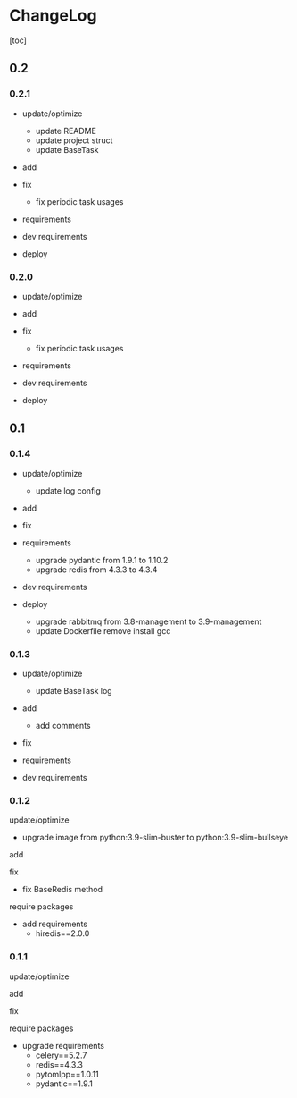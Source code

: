 # ChangeLog

[toc]

## 0.2

### 0.2.1

- update/optimize
  - update README
  - update project struct
  - update BaseTask

- add

- fix
  - fix periodic task usages

- requirements

- dev requirements

- deploy

### 0.2.0

- update/optimize

- add

- fix
  - fix periodic task usages

- requirements

- dev requirements

- deploy

## 0.1

### 0.1.4

- update/optimize
  - update log config

- add

- fix

- requirements
  - upgrade pydantic from 1.9.1 to 1.10.2
  - upgrade redis from 4.3.3 to 4.3.4

- dev requirements

- deploy
  - upgrade rabbitmq from 3.8-management to 3.9-management
  - update Dockerfile remove install gcc

### 0.1.3

- update/optimize
  - update BaseTask log

- add
  - add comments

- fix

- requirements

- dev requirements

### 0.1.2

update/optimize

- upgrade image from python:3.9-slim-buster to python:3.9-slim-bullseye

add

fix

- fix BaseRedis method

require packages

- add requirements
  - hiredis==2.0.0

### 0.1.1

update/optimize

add

fix

require packages

- upgrade requirements
  - celery==5.2.7
  - redis==4.3.3
  - pytomlpp==1.0.11
  - pydantic==1.9.1
